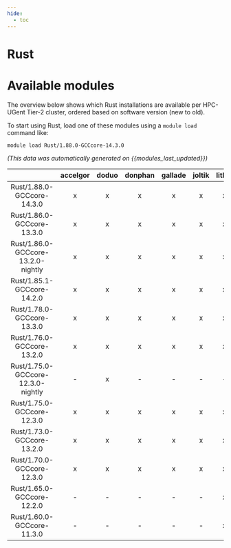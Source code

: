 ```yaml
---
hide:
  - toc
---
```


Rust
====

# Available modules


The overview below shows which Rust installations are available per HPC-UGent Tier-2 cluster, ordered based on software version (new to old).

To start using Rust, load one of these modules using a `module load` command like:

```shell
module load Rust/1.88.0-GCCcore-14.3.0
```

*(This data was automatically generated on {{modules_last_updated}})*

| |accelgor|doduo|donphan|gallade|joltik|litleo|shinx|
| :---: | :---: | :---: | :---: | :---: | :---: | :---: | :---: |
|Rust/1.88.0-GCCcore-14.3.0|x|x|x|x|x|x|x|
|Rust/1.86.0-GCCcore-13.3.0|x|x|x|x|x|x|x|
|Rust/1.86.0-GCCcore-13.2.0-nightly|x|x|x|x|x|x|x|
|Rust/1.85.1-GCCcore-14.2.0|x|x|x|x|x|x|x|
|Rust/1.78.0-GCCcore-13.3.0|x|x|x|x|x|x|x|
|Rust/1.76.0-GCCcore-13.2.0|x|x|x|x|x|x|x|
|Rust/1.75.0-GCCcore-12.3.0-nightly|-|x|-|-|-|-|-|
|Rust/1.75.0-GCCcore-12.3.0|x|x|x|x|x|x|x|
|Rust/1.73.0-GCCcore-13.2.0|x|x|x|x|x|x|x|
|Rust/1.70.0-GCCcore-12.3.0|x|x|x|x|x|x|x|
|Rust/1.65.0-GCCcore-12.2.0|-|-|-|-|-|x|x|
|Rust/1.60.0-GCCcore-11.3.0|-|-|-|-|-|x|x|
